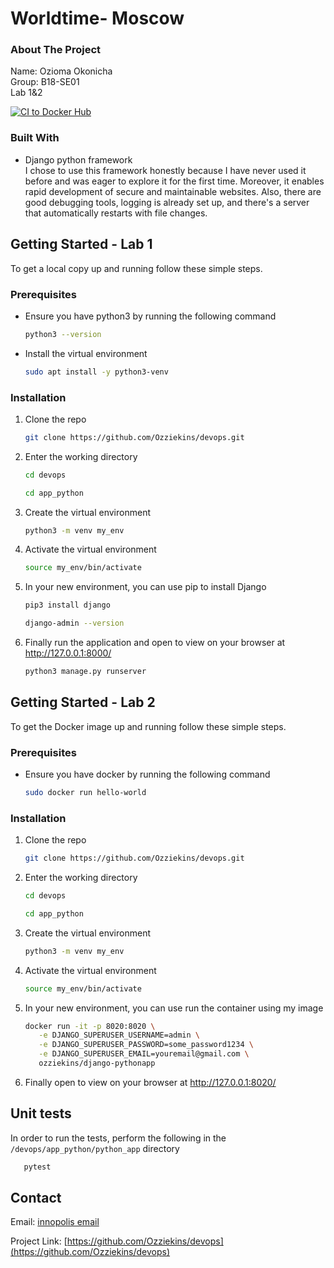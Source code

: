 # Worldtime- Moscow

### About The Project

Name: Ozioma Okonicha  
Group: B18-SE01  
Lab 1&2  

[![CI to Docker Hub](https://github.com/Ozziekins/devops/actions/workflows/main.yml/badge.svg)](https://github.com/Ozziekins/devops/actions/workflows/main.yml)

### Built With

* Django python framework  
I chose to use this framework honestly because I have never used it before and was eager to explore it for the first time. Moreover, it enables rapid development of secure and maintainable websites. Also, there are good debugging tools, logging is already set up, and there's a server that automatically restarts with file changes.


## Getting Started - Lab 1 

To get a local copy up and running follow these simple steps.

### Prerequisites 

* Ensure you have python3 by running the following command
  ```sh
  python3 --version
  ```
* Install the virtual environment
  ```sh
  sudo apt install -y python3-venv
  ```

### Installation

1. Clone the repo
   ```sh
   git clone https://github.com/Ozziekins/devops.git
   ```
2. Enter the working directory
   ```sh
   cd devops
   
   cd app_python
   ```
3. Create the virtual environment
   ```sh
   python3 -m venv my_env
   ```
4. Activate the virtual environment
   ```sh
   source my_env/bin/activate
   ```
5. In your new environment, you can use pip to install Django
   ```sh
   pip3 install django

   django-admin --version
   ```
6. Finally run the application and open to view on your browser at http://127.0.0.1:8000/
   ```sh
   python3 manage.py runserver
   ```


## Getting Started - Lab 2 

To get the Docker image up and running follow these simple steps.

### Prerequisites 

* Ensure you have docker by running the following command
  ```sh
  sudo docker run hello-world
  ```

### Installation

1. Clone the repo
   ```sh
   git clone https://github.com/Ozziekins/devops.git
   ```
2. Enter the working directory
   ```sh
   cd devops

   cd app_python
   ```
3. Create the virtual environment
   ```sh
   python3 -m venv my_env
   ```
4. Activate the virtual environment
   ```sh
   source my_env/bin/activate
   ```
5. In your new environment, you can use run the container using my image
   ```sh
   docker run -it -p 8020:8020 \
      -e DJANGO_SUPERUSER_USERNAME=admin \
      -e DJANGO_SUPERUSER_PASSWORD=some_password1234 \
      -e DJANGO_SUPERUSER_EMAIL=youremail@gmail.com \
      ozziekins/django-pythonapp
   ```
6. Finally open to view on your browser at http://127.0.0.1:8020/

## Unit tests

In order to run the tests, perform the following in the `/devops/app_python/python_app` directory  
```sh
   pytest
```


## Contact

Email: [innopolis email](mailto:o.okonicha@innopolis.university)  

Project Link: [https://github.com/Ozziekins/devops](https://github.com/Ozziekins/devops)




